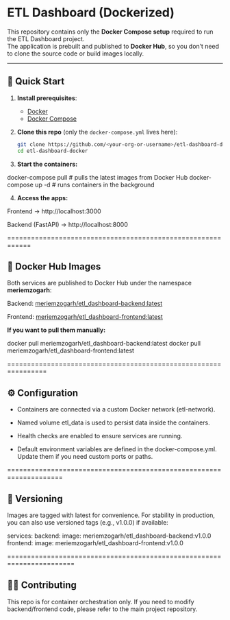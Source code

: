 # ETL Dashboard (Dockerized)

This repository contains only the **Docker Compose setup** required to run the ETL Dashboard project.  
The application is prebuilt and published to **Docker Hub**, so you don’t need to clone the source code or build images locally.

---

## 🚀 Quick Start

1. **Install prerequisites**:
   - [Docker](https://docs.docker.com/get-docker/)
   - [Docker Compose](https://docs.docker.com/compose/install/)

2. **Clone this repo** (only the `docker-compose.yml` lives here):

   ```bash
   git clone https://github.com/<your-org-or-username>/etl-dashboard-docker.git
   cd etl-dashboard-docker

3. **Start the containers:**

  docker-compose pull    # pulls the latest images from Docker Hub
  docker-compose up -d   # runs containers in the background


4. **Access the apps:**

Frontend → http://localhost:3000

Backend (FastAPI) → http://localhost:8000

============================================================
## 🐳 Docker Hub Images

Both services are published to Docker Hub under the namespace **meriemzogarh**:

Backend: [meriemzogarh/etl_dashboard-backend:latest](https://hub.docker.com/r/meriemzogarh/etl_dashboard-backend)

Frontend: [meriemzogarh/etl_dashboard-frontend:latest](https://hub.docker.com/r/meriemzogarh/etl_dashboard-frontend)

**If you want to pull them manually:**

docker pull meriemzogarh/etl_dashboard-backend:latest
docker pull meriemzogarh/etl_dashboard-frontend:latest

================================================================

## ⚙️ Configuration

- Containers are connected via a custom Docker network (etl-network).

- Named volume etl_data is used to persist data inside the containers.

- Health checks are enabled to ensure services are running.

- Default environment variables are defined in the docker-compose.yml.
  Update them if you need custom ports or paths.

====================================================================

## 🔖 Versioning

Images are tagged with latest for convenience.
For stability in production, you can also use versioned tags (e.g., v1.0.0) if available:

services:
  backend:
    image: meriemzogarh/etl_dashboard-backend:v1.0.0
  frontend:
    image: meriemzogarh/etl_dashboard-frontend:v1.0.0

=======================================================================

## 👩‍💻 Contributing

This repo is for container orchestration only.
If you need to modify backend/frontend code, please refer to the main project repository.
